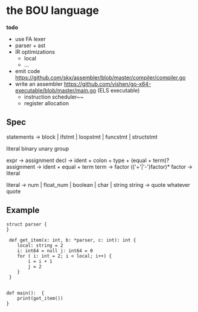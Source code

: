 the BOU language
================


**todo**

* use FA lexer
* parser + ast
* IR optimizations
  - local
  - ...
* emit code https://github.com/skx/assembler/blob/master/compiler/compiler.go
* write an assembler https://github.com/vishen/go-x64-executable/blob/master/main.go
  (ELS executable)
  - instruction scheduler~~
  - register allocation


Spec
-----

statements -> block | ifstmt | loopstmt | funcstmt | structstmt 

literal binary unary group

expr       -> assignment 
decl       -> ident + colon + type + (equal + term)? 
assignment -> ident + equal + term
term       -> factor (('+'|'-')factor)*
factor     -> literal

literal -> num | float_num | boolean | char | string
string -> quote whatever quote


Example
-------
```
struct parser {
}

 def get_item(x: int, b: *parser, c: int): int {
    local: string = 2
    i: int64 = null j: int64 = 0
    for ( i: int = 2; i < local; i++) {
        i = i + 1
        j = 2 
    }
 }


def main():  {
    print(get_item())
}
```
